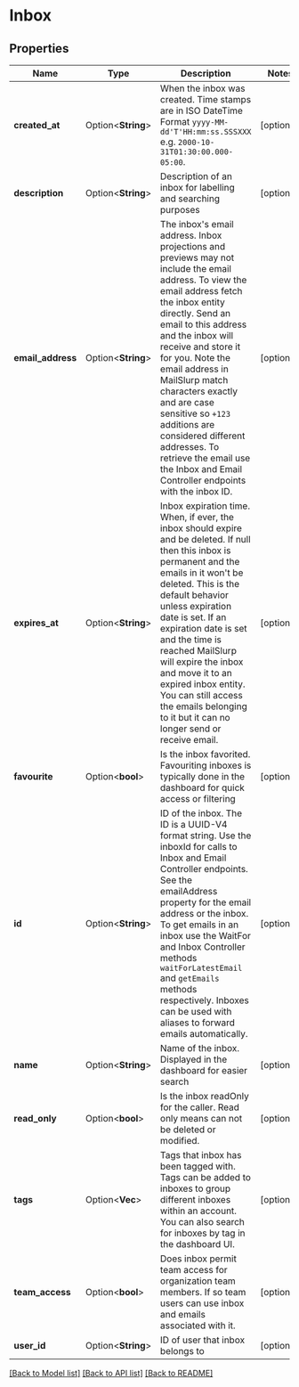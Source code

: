 # Inbox

## Properties

Name | Type | Description | Notes
------------ | ------------- | ------------- | -------------
**created_at** | Option<**String**> | When the inbox was created. Time stamps are in ISO DateTime Format `yyyy-MM-dd'T'HH:mm:ss.SSSXXX` e.g. `2000-10-31T01:30:00.000-05:00`. | [optional]
**description** | Option<**String**> | Description of an inbox for labelling and searching purposes | [optional]
**email_address** | Option<**String**> | The inbox's email address. Inbox projections and previews may not include the email address. To view the email address fetch the inbox entity directly. Send an email to this address and the inbox will receive and store it for you. Note the email address in MailSlurp match characters exactly and are case sensitive so `+123` additions are considered different addresses. To retrieve the email use the Inbox and Email Controller endpoints with the inbox ID. | [optional]
**expires_at** | Option<**String**> | Inbox expiration time. When, if ever, the inbox should expire and be deleted. If null then this inbox is permanent and the emails in it won't be deleted. This is the default behavior unless expiration date is set. If an expiration date is set and the time is reached MailSlurp will expire the inbox and move it to an expired inbox entity. You can still access the emails belonging to it but it can no longer send or receive email. | [optional]
**favourite** | Option<**bool**> | Is the inbox favorited. Favouriting inboxes is typically done in the dashboard for quick access or filtering | [optional]
**id** | Option<**String**> | ID of the inbox. The ID is a UUID-V4 format string. Use the inboxId for calls to Inbox and Email Controller endpoints. See the emailAddress property for the email address or the inbox. To get emails in an inbox use the WaitFor and Inbox Controller methods `waitForLatestEmail` and `getEmails` methods respectively. Inboxes can be used with aliases to forward emails automatically. | [optional]
**name** | Option<**String**> | Name of the inbox. Displayed in the dashboard for easier search | [optional]
**read_only** | Option<**bool**> | Is the inbox readOnly for the caller. Read only means can not be deleted or modified. | [optional]
**tags** | Option<**Vec<String>**> | Tags that inbox has been tagged with. Tags can be added to inboxes to group different inboxes within an account. You can also search for inboxes by tag in the dashboard UI. | [optional]
**team_access** | Option<**bool**> | Does inbox permit team access for organization team members. If so team users can use inbox and emails associated with it. | [optional]
**user_id** | Option<**String**> | ID of user that inbox belongs to | [optional]

[[Back to Model list]](../README#documentation-for-models) [[Back to API list]](../README#documentation-for-api-endpoints) [[Back to README]](../README)


